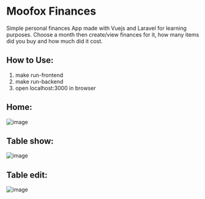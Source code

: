 # Moofox Finances
Simple personal finances App made with Vuejs  and Laravel for learning purposes.
Choose a month then create/view finances for it, how many items did you buy and how much did it cost.

## How to Use:
1. make run-frontend
2. make run-backend
3. open localhost:3000 in browser

## Home:
![image](https://github.com/GroovyWizard/moofox-finances/assets/78284549/2eed9880-bf49-431f-ab70-e2e071252e08)

## Table show:
![image](https://github.com/GroovyWizard/moofox-finances/assets/78284549/3466f1ff-38df-4a60-bda8-15513f7a21af)

## Table edit:
![image](https://github.com/GroovyWizard/moofox-finances/assets/78284549/2dcfea9c-7bbc-41da-be19-5da084df3503)


